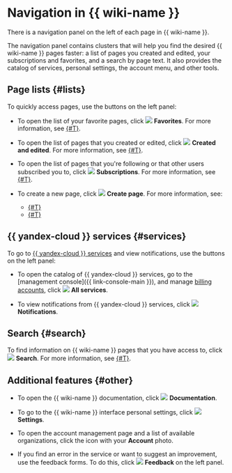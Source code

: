 # Navigation in {{ wiki-name }}

There is a navigation panel on the left of each page in {{ wiki-name }}.

The navigation panel contains clusters that will help you find the desired {{ wiki-name }} pages faster: a list of pages you created and edited, your subscriptions and favorites, and a search by page text. It also provides the catalog of services, personal settings, the account menu, and other tools.

## Page lists {#lists}

To quickly access pages, use the buttons on the left panel:

* To open the list of your favorite pages, click ![](../_assets/wiki/svg/fav.svg) **Favorites**. For more information, see [{#T}](notifications.md).

* To open the list of pages that you created or edited, click ![](../_assets/wiki/svg/edited-icon.svg) **Created and edited**. For more information, see [{#T}](my-pages.md).

* To open the list of pages that you're following or that other users subscribed you to, click ![](../_assets/wiki/svg/subscriptions.svg) **Subscriptions**. For more information, see [{#T}](notifications.md).

* To create a new page, click ![](../_assets/wiki/svg/create-page.svg) **Create page**. For more information, see:
   * [{#T}](create-page.md)
   * [{#T}](create-grid.md)


## {{ yandex-cloud }} services {#services}

To go to [{{ yandex-cloud }} services](../overview/) and view notifications, use the buttons on the left panel:

* To open the catalog of {{ yandex-cloud }} services, go to the [management console]({{ link-console-main }}), and manage [billing accounts](../billing/), click ![](../_assets/wiki/svg/dots.svg) **All services**.


* To view notifications from {{ yandex-cloud }} services, click ![](../_assets/wiki/svg/notifications.svg) **Notifications**.

## Search {#search}

To find information on {{ wiki-name }} pages that you have access to, click ![](../_assets/wiki/svg/search.svg) **Search**. For more information, see [{#T}](search.md).

## Additional features {#other}

* To open the {{ wiki-name }} documentation, click ![](../_assets/wiki/svg/docs.svg) **Documentation**.

* To go to the {{ wiki-name }} interface personal settings, click ![](../_assets/wiki/svg/settings.svg) **Settings**.

* To open the account management page and a list of available organizations, click the icon with your **Account** photo.

* If you find an error in the service or want to suggest an improvement, use the feedback forms. To do this, click ![](../_assets/wiki/svg/bugs.svg) **Feedback** on the left panel.